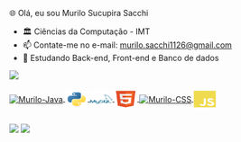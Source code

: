 🌐 Olá, eu sou Murilo Sucupira Sacchi 

- 🏛️ Ciências da Computação - IMT
- 📫 Contate-me no e-mail: murilo.sacchi1126@gmail.com
- 🌱 Estudando Back-end, Front-end e Banco de dados

<div>
  <a href="https://github.com/murilosacchi">
  <img height="200em" src="https://github-readme-stats.vercel.app/api/top-langs/?username=murilosacchi&layout=compact&langs_count=10&theme=dark"/>
</div>
<div style="display: inline_block"><br>

   <img  align="center" alt="Murilo-Java" height="30" width="40" src="https://cdn.jsdelivr.net/gh/devicons/devicon/icons/java/java-original.svg">         
   <img align="center" alt="Murilo-Python" height="30" width="40" src="https://raw.githubusercontent.com/devicons/devicon/master/icons/python/python-original.svg">
   <img  align="center" alt="Murilo-MySql" height="30" width="40" src="https://github.com/devicons/devicon/blob/v2.16.0/icons/mysql/mysql-plain-wordmark.svg">
   <img align="center" alt="Murilo-HTML" height="30" width="40" src="https://raw.githubusercontent.com/devicons/devicon/master/icons/html5/html5-original.svg">
   <img align="center" alt="Murilo-CSS" height="30" width="40" src="https://cdn.jsdelivr.net/gh/devicons/devicon/icons/css3/css3-original.svg">       
   <img align="center" alt="Murilo-Js" height="30" width="40" src="https://raw.githubusercontent.com/devicons/devicon/master/icons/javascript/javascript-plain.svg">
</div>

  
  ##
  
  <div>
  <a href="https://www.linkedin.com/in/murilo-sacchi-092a65264/" target="_blank"><img src="https://img.shields.io/badge/-LinkedIn-%230077B5?style=for-the-badge&logo=linkedin&logoColor=white" target="_blank"></a> 
  <a href = "mailto:murilo.sacchi1126@gmail.com"><img src="https://img.shields.io/badge/Gmail-D14836?style=for-the-badge&logo=gmail&logoColor=white" target="_blank"></a>
    
 </div>
